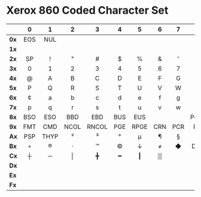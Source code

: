# Xerox 860 Coded Character Set

| | 0 | 1 | 2 | 3 | 4 | 5 | 6 | 7 | 8 | 9 | A | B | C | D | E | F |
|---|:---:|:---:|:---:|:---:|:---:|:---:|:---:|:---:|:---:|:---:|:---:|:---:|:---:|:---:|:---:|:---:|
| **0x** | EOS | NUL | | | | | | | | | | | | | | |
| **1x** | | | | | | | | | | | | | | | | |
| **2x** | SP | ! | " | # | $ | % | & | ' | ( | ) | * | + | , | - | . | / |
| **3x** | 0 | 1 | 2 | 3 | 4 | 5 | 6 | 7 | 8 | 9 | : | ; | < | = | > | ? |
| **4x** | @ | A | B | C | D | E | F | G | H | I | J | K | L | M | N | O |
| **5x** | P | Q | R | S | T | U | V | W | X | Y | Z | [ | \ | ] | ↑ | _ |
| **6x** | ¢ | a | b | c | d | e | f | g | h | i | j | k | l | m | n | o |
| **7x** | p | q | r | s | t | u | v | w | x | y | z | { | \| | } | ~ | DEL |
| **8x** | BSO | ESO | BBD | EBD | BUS | EUS | | | PGNO | CDU | RVN | HLT | | ESI | AREF | REF |
| **9x** | FMT | CMD | NCOL | RNCOL | PGE | RPGE | CRN | PCR | RET | TAB | PTB | LFEED | INX | RIX | UBS | PBS |
| **Ax** | PSP | THYP | ² | ³ | ° | µ | ¶ | § | ( | ) | ESPA | ± | , | ‑ | . | . |
| **Bx** | ÷ | ® | · | ™ | © | ↓ | ≠ | ◆ | DELL | ` | ^ | ¼ | ⅓ | ½ | ⅔ | ¾ |
| **Cx** | ┼ | ─ | │ | ╋ | ━ | ┃ | ▒ | | | | | | | | | |
| **Dx** | | | | | | | | | | | | | | | | |
| **Ex** | | | | | | | | | | | | | | | CDL | ULN |
| **Fx** | | | | | | | | | | | | USEP | GSEP | FSEP | RSEP | SOS |
